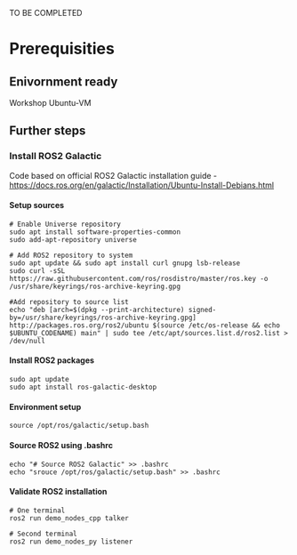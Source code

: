 TO BE COMPLETED

# Prerequisities

## Enivornment ready
Workshop Ubuntu-VM

## Further steps
### Install ROS2 Galactic
Code based on official ROS2 Galactic installation guide - https://docs.ros.org/en/galactic/Installation/Ubuntu-Install-Debians.html

#### Setup sources
```
# Enable Universe repository
sudo apt install software-properties-common
sudo add-apt-repository universe

# Add ROS2 repository to system
sudo apt update && sudo apt install curl gnupg lsb-release
sudo curl -sSL https://raw.githubusercontent.com/ros/rosdistro/master/ros.key -o /usr/share/keyrings/ros-archive-keyring.gpg

#Add repository to source list
echo "deb [arch=$(dpkg --print-architecture) signed-by=/usr/share/keyrings/ros-archive-keyring.gpg] http://packages.ros.org/ros2/ubuntu $(source /etc/os-release && echo $UBUNTU_CODENAME) main" | sudo tee /etc/apt/sources.list.d/ros2.list > /dev/null
```

#### Install ROS2 packages
```
sudo apt update
sudo apt install ros-galactic-desktop
```

#### Environment setup
```
source /opt/ros/galactic/setup.bash
```

#### Source ROS2 using .bashrc
```
echo "# Source ROS2 Galactic" >> .bashrc
echo "srouce /opt/ros/galactic/setup.bash" >> .bashrc
```

#### Validate ROS2 installation
```
# One terminal
ros2 run demo_nodes_cpp talker

# Second terminal
ros2 run demo_nodes_py listener
```
